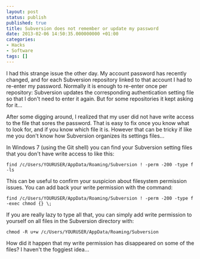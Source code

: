 ```yaml
---
layout: post
status: publish
published: true
title: Subversion does not remember or update my password
date: 2013-02-06 14:50:35.000000000 +01:00
categories:
- Hacks
- Software
tags: []
---
```

I had this strange issue the other day. My account password has recently changed, and for each Subversion repository linked to that account I had to re-enter my password. Normally it is enough to re-enter once per repository: Subversion updates the corresponding authentication setting file so that I don't need to enter it again. But for some repositories it kept asking for it...

After some digging around, I realized that my user did not have write access to the file that sores the password. That is easy to fix once you know what to look for, and if you know which file it is. However that can be tricky if like me you don't know how Subversion organizes its settings files...

In Windows 7 (using the Git shell) you can find your Subversion setting files that you don't have write access to like this:

```
find /c/Users/YOURUSER/AppData/Roaming/Subversion ! -perm -200 -type f -ls
```

This can be useful to confirm your suspicion about filesystem permission issues. You can add back your write permission with the command:

```
find /c/Users/YOURUSER/AppData/Roaming/Subversion ! -perm -200 -type f -exec chmod {} \;
```

If you are really lazy to type all that, you can simply add write permission to yourself on all files in the Subversion directory with:

```
chmod -R u+w /c/Users/YOURUSER/AppData/Roaming/Subversion
```

How did it happen that my write permission has disappeared on some of the files? I haven't the foggiest idea...
